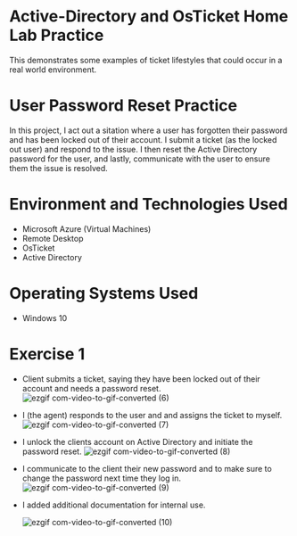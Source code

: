 # Active-Directory and OsTicket Home Lab Practice
This demonstrates some examples of ticket lifestyles that could occur in a real world environment. 

# User Password Reset Practice

In this project, I act out a sitation where a user has forgotten their password and has been locked out of their account. I submit a ticket (as the locked out user) and respond to the issue. I then reset the Active Directory password for the user, and lastly, communicate with the user to ensure them the issue is resolved. 

# Environment and Technologies Used
- Microsoft Azure (Virtual Machines)
- Remote Desktop
- OsTicket
- Active Directory

# Operating Systems Used
- Windows 10

# Exercise 1
- Client submits a ticket, saying they have been locked out of their account and needs a password reset.
  ![ezgif com-video-to-gif-converted (6)](https://github.com/aflourno/Active-Directory-Practice/assets/154378347/1aa0030e-40c0-4ca7-abbd-3578f905aef3)

- I (the agent) responds to the user and and assigns the ticket to myself.
  ![ezgif com-video-to-gif-converted (7)](https://github.com/aflourno/Active-Directory-Practice/assets/154378347/e9c125da-7f91-4df4-a50a-4aa43ba5ffb4)

- I unlock the clients account on Active Directory and initiate the password reset.
  ![ezgif com-video-to-gif-converted (8)](https://github.com/aflourno/Active-Directory-Practice/assets/154378347/8ae8df10-8a3c-480b-b68d-93da40c42d21)

- I communicate to the client their new password and to make sure to change the password next time they log in.
  ![ezgif com-video-to-gif-converted (9)](https://github.com/aflourno/Active-Directory-Practice/assets/154378347/7e125403-03d6-4d1a-aa33-75a6a35fecf3)

- I added additional documentation for internal use.
  
  ![ezgif com-video-to-gif-converted (10)](https://github.com/aflourno/Active-Directory-Practice/assets/154378347/aa334a34-38dd-46c2-9d47-e97b9ed0085d)





